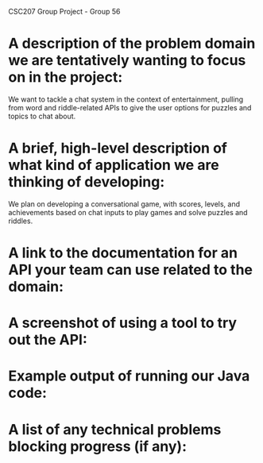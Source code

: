 CSC207 Group Project - Group 56
# A description of the problem domain we are tentatively wanting to focus on in the project:
We want to tackle a chat system in the context of entertainment, pulling from word and riddle-related APIs to give the user options for puzzles and topics to chat about.

# A brief, high-level description of what kind of application we are thinking of developing:
We plan on developing a conversational game, with scores, levels, and achievements based on chat inputs to play games and solve puzzles and riddles.

# A link to the documentation for an API your team can use related to the domain:

# A screenshot of using a tool to try out the API:

# Example output of running our Java code:

# A list of any technical problems blocking progress (if any):
